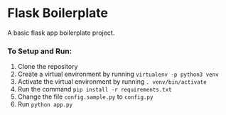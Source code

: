 # Flask Boilerplate
A basic flask app boilerplate project.

### To Setup and Run:

1. Clone the repository
2. Create a virtual environment by running `virtualenv -p python3 venv`
3. Activate the virtual environment by running `. venv/bin/activate`
4. Run the command `pip install -r requirements.txt`
5. Change the file `config.sample.py` to `config.py`
6. Run `python app.py`
